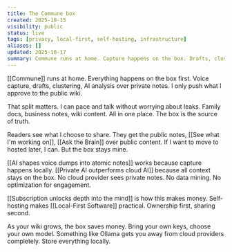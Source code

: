 ```yaml
---
title: The Commune box
created: 2025-10-15
visibility: public
status: live
tags: [privacy, local-first, self-hosting, infrastructure]
aliases: []
updated: 2025-10-17
summary: Commune runs at home. Capture happens on the box. Drafts, clustering, AI analysis over private notes. Push only what you approve to the public wiki.
---
```


[[Commune]] runs at home. Everything happens on the box first. Voice capture, drafts, clustering, AI analysis over private notes. I only push what I approve to the public wiki.

That split matters. I can pace and talk without worrying about leaks. Family docs, business notes, wiki content. All in one place. The box is the source of truth.

Readers see what I choose to share. They get the public notes, [[See what I'm working on]], [[Ask the Brain]] over public content. If I want to move to hosted later, I can. But the box stays mine.

[[AI shapes voice dumps into atomic notes]] works because capture happens locally. [[Private AI outperforms cloud AI]] because all context stays on the box. No cloud provider sees private notes. No data mining. No optimization for engagement.

[[Subscription unlocks depth into the mind]] is how this makes money. Self-hosting makes [[Local-First Software]] practical. Ownership first, sharing second.

As your wiki grows, the box saves money. Bring your own keys, choose your own model. Something like Ollama gets you away from cloud providers completely. Store everything locally.
